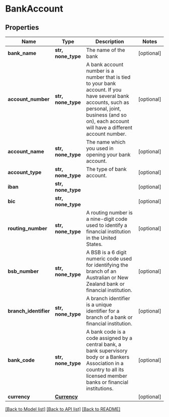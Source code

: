 # BankAccount


## Properties
Name | Type | Description | Notes
------------ | ------------- | ------------- | -------------
**bank_name** | **str, none_type** | The name of the bank | [optional] 
**account_number** | **str, none_type** | A bank account number is a number that is tied to your bank account. If you have several bank accounts, such as personal, joint, business (and so on), each account will have a different account number. | [optional] 
**account_name** | **str, none_type** | The name which you used in opening your bank account. | [optional] 
**account_type** | **str, none_type** | The type of bank account. | [optional] 
**iban** | **str, none_type** |  | [optional] 
**bic** | **str, none_type** |  | [optional] 
**routing_number** | **str, none_type** | A routing number is a nine-digit code used to identify a financial institution in the United States. | [optional] 
**bsb_number** | **str, none_type** | A BSB is a 6 digit numeric code used for identifying the branch of an Australian or New Zealand bank or financial institution. | [optional] 
**branch_identifier** | **str, none_type** | A branch identifier is a unique identifier for a branch of a bank or financial institution. | [optional] 
**bank_code** | **str, none_type** | A bank code is a code assigned by a central bank, a bank supervisory body or a Bankers Association in a country to all its licensed member banks or financial institutions. | [optional] 
**currency** | [**Currency**](Currency.md) |  | [optional] 

[[Back to Model list]](../../README.md#documentation-for-models) [[Back to API list]](../../README.md#documentation-for-api-endpoints) [[Back to README]](../../README.md)


